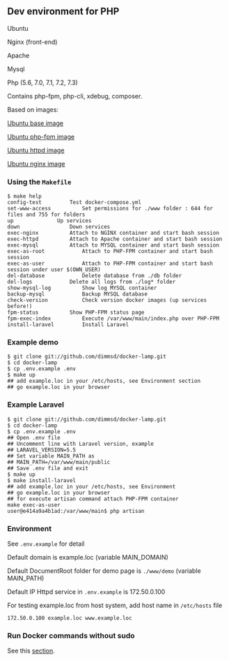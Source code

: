 ## Dev environment for PHP

Ubuntu

Nginx (front-end)

Apache

Mysql

Php (5.6, 7.0, 7.1, 7.2, 7.3)

Contains php-fpm, php-cli, xdebug, composer.

Based on images:

[Ubuntu base image](https://github.com/dimmsd/docker-ubuntu-base)

[Ubuntu php-fpm image](https://github.com/dimmsd/docker-php-fpm)

[Ubuntu httpd image](https://github.com/dimmsd/docker-httpd)

[Ubuntu nginx image](https://github.com/dimmsd/docker-nginx)

### Using the `Makefile`

```
$ make help
config-test			Test docker-compose.yml
set-www-access			Set permissions for ./www folder : 644 for files and 755 for folders
up				Up services
down				Down services
exec-nginx			Attach to NGINX container and start bash session
exec-httpd			Attach to Apache container and start bash session
exec-mysql			Attach to MYSQL container and start bash session
exec-as-root			Attach to PHP-FPM container and start bash session
exec-as-user			Attach to PHP-FPM container and start bash session under user $(OWN_USER)
del-database			Delete database from ./db folder
del-logs			Delete all logs from ./log* folder
show-mysql-log			Show log MYSQL container
backup-mysql			Backup MYSQL database
check-version			Check version docker images (up services before!)
fpm-status			Show PHP-FPM status page
fpm-exec-index			Execute /var/www/main/index.php over PHP-FPM
install-laravel			Install Laravel
```

### Example demo

```
$ git clone git://github.com/dimmsd/docker-lamp.git
$ cd docker-lamp
$ cp .env.example .env
$ make up
## add example.loc in your /etc/hosts, see Environment section
## go example.loc in your browser
```

### Example Laravel

```
$ git clone git://github.com/dimmsd/docker-lamp.git
$ cd docker-lamp
$ cp .env.example .env
## Open .env file
## Uncomment line with Laravel version, example
## LARAVEL_VERSION=5.5
## Set variable MAIN_PATH as
## MAIN_PATH=/var/www/main/public
## Save .env file and exit
$ make up
$ make install-laravel
## add example.loc in your /etc/hosts, see Environment
## go example.loc in your browser
## for execute artisan command attach PHP-FPM container
make exec-as-user
user@e414a9a4b1ad:/var/www/main$ php artisan
```

### Environment

See `.env.example` for detail

Default domain is example.loc (variable MAIN_DOMAIN)

Default DocumentRoot folder for demo page is `./www/demo` (variable MAIN_PATH)

Default IP Httpd service in `.env.example` is 172.50.0.100

For testing example.loc from host system, add host name in `/etc/hosts` file

`172.50.0.100 example.loc www.example.loc`

### Run Docker commands without sudo

See this [section](https://github.com/dimmsd/docker-ubuntu-base#run-docker-commands-without-sudo).